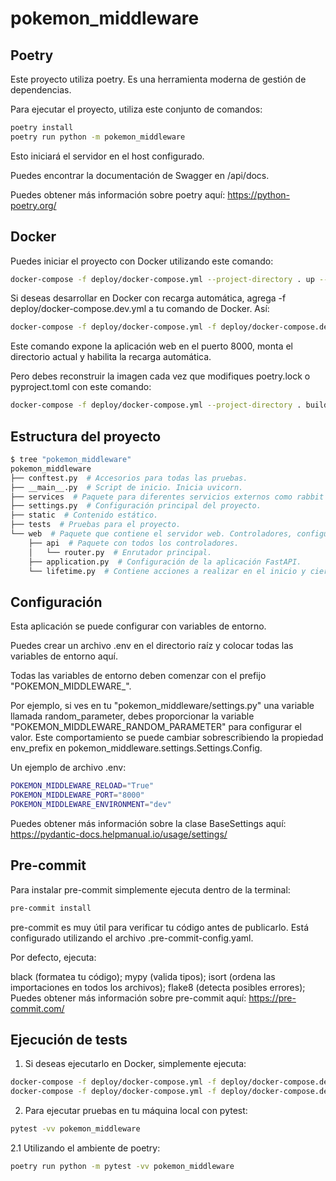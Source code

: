 # pokemon_middleware

## Poetry

Este proyecto utiliza poetry. Es una herramienta moderna de gestión de dependencias.

Para ejecutar el proyecto, utiliza este conjunto de comandos:

```bash
poetry install
poetry run python -m pokemon_middleware
```

Esto iniciará el servidor en el host configurado.

Puedes encontrar la documentación de Swagger en /api/docs.

Puedes obtener más información sobre poetry aquí: https://python-poetry.org/

## Docker

Puedes iniciar el proyecto con Docker utilizando este comando:

```bash
docker-compose -f deploy/docker-compose.yml --project-directory . up --build
```

Si deseas desarrollar en Docker con recarga automática, agrega -f deploy/docker-compose.dev.yml a tu comando de Docker. Así:


```bash
docker-compose -f deploy/docker-compose.yml -f deploy/docker-compose.dev.yml --project-directory . up --build
```

Este comando expone la aplicación web en el puerto 8000, monta el directorio actual y habilita la recarga automática.

Pero debes reconstruir la imagen cada vez que modifiques poetry.lock o pyproject.toml con este comando:

```bash
docker-compose -f deploy/docker-compose.yml --project-directory . build
```

## Estructura del proyecto

```bash
$ tree "pokemon_middleware"
pokemon_middleware
├── conftest.py  # Accesorios para todas las pruebas.
├── __main__.py  # Script de inicio. Inicia uvicorn.
├── services  # Paquete para diferentes servicios externos como rabbit o redis, etc. En caso de ser necesarios.
├── settings.py  # Configuración principal del proyecto.
├── static  # Contenido estático.
├── tests  # Pruebas para el proyecto.
└── web  # Paquete que contiene el servidor web. Controladores, configuración de inicio.
    ├── api  # Paquete con todos los controladores.
    │   └── router.py  # Enrutador principal.
    ├── application.py  # Configuración de la aplicación FastAPI.
    └── lifetime.py  # Contiene acciones a realizar en el inicio y cierre.
```

## Configuración

Esta aplicación se puede configurar con variables de entorno.

Puedes crear un archivo .env en el directorio raíz y colocar todas las
variables de entorno aquí.

Todas las variables de entorno deben comenzar con el prefijo "POKEMON_MIDDLEWARE_".

Por ejemplo, si ves en tu "pokemon_middleware/settings.py" una variable llamada
random_parameter, debes proporcionar la variable "POKEMON_MIDDLEWARE_RANDOM_PARAMETER"
para configurar el valor. Este comportamiento se puede cambiar sobrescribiendo la propiedad env_prefix
en pokemon_middleware.settings.Settings.Config.

Un ejemplo de archivo .env:

```bash
POKEMON_MIDDLEWARE_RELOAD="True"
POKEMON_MIDDLEWARE_PORT="8000"
POKEMON_MIDDLEWARE_ENVIRONMENT="dev"
```

Puedes obtener más información sobre la clase BaseSettings aquí: https://pydantic-docs.helpmanual.io/usage/settings/

## Pre-commit

Para instalar pre-commit simplemente ejecuta dentro de la terminal:

```bash
pre-commit install
```

pre-commit es muy útil para verificar tu código antes de publicarlo.
Está configurado utilizando el archivo .pre-commit-config.yaml.

Por defecto, ejecuta:

black (formatea tu código);
mypy (valida tipos);
isort (ordena las importaciones en todos los archivos);
flake8 (detecta posibles errores);
Puedes obtener más información sobre pre-commit aquí: https://pre-commit.com/


## Ejecución de tests

1. Si deseas ejecutarlo en Docker, simplemente ejecuta:

```bash
docker-compose -f deploy/docker-compose.yml -f deploy/docker-compose.dev.yml --project-directory . run --build --rm api pytest -vv .
docker-compose -f deploy/docker-compose.yml -f deploy/docker-compose.dev.yml --project-directory . down
```

2. Para ejecutar pruebas en tu máquina local con pytest:

```bash
pytest -vv pokemon_middleware
```

2.1 Utilizando el ambiente de poetry:

```bash
poetry run python -m pytest -vv pokemon_middleware
```
